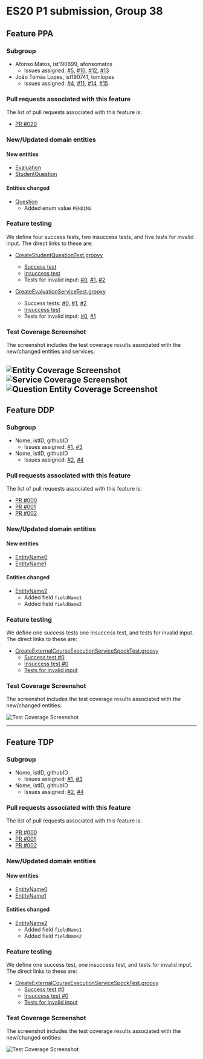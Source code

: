 # ES20 P1 submission, Group 38

## Feature PPA

### Subgroup
 - Afonso Matos, ist190699, afonsomatos
   + Issues assigned: [#5](https://github.com/tecnico-softeng/es20tg_38-project/issues/5), [#10](https://github.com/tecnico-softeng/es20tg_38-project/issues/10), [#12](https://github.com/tecnico-softeng/es20tg_38-project/issues/12), [#13](https://github.com/tecnico-softeng/es20tg_38-project/issues/13)
 - João Tomás Lopes, ist190741, tomlopes
   + Issues assigned: [#4](https://github.com/tecnico-softeng/es20tg_38-project/issues/4), [#11](https://github.com/tecnico-softeng/es20tg_38-project/issues/11), [#14](https://github.com/tecnico-softeng/es20tg_38-project/issues/14), [#15](https://github.com/tecnico-softeng/es20tg_38-project/issues/15) 
  
### Pull requests associated with this feature

The list of pull requests associated with this feature is:

 - [PR #020](https://github.com/tecnico-softeng/es20tg_38-project/pull/20)

### New/Updated domain entities

#### New entities
 - [Evaluation](https://github.com/tecnico-softeng/es20tg_38-project/blob/develop/backend/src/main/java/pt/ulisboa/tecnico/socialsoftware/tutor/studentquestion/domain/Evaluation.java)
 - [StudentQuestion](https://github.com/tecnico-softeng/es20tg_38-project/blob/develop/backend/src/main/java/pt/ulisboa/tecnico/socialsoftware/tutor/studentquestion/domain/StudentQuestion.java)

#### Entities changed
 - [Question](https://github.com/tecnico-softeng/es20tg_38-project/blob/develop/backend/src/main/java/pt/ulisboa/tecnico/socialsoftware/tutor/question/domain/Question.java)
   + Added enum value `PENDING`
 
### Feature testing

We define four success tests, two insuccess tests, and five tests for invalid input. The direct links to these are:

 - [CreateStudentQuestionTest.groovy](https://github.com/tecnico-softeng/es20tg_38-project/blob/develop/backend/src/test/groovy/pt/ulisboa/tecnico/socialsoftware/tutor/studentquestion/service/CreateStudentQuestionTest.groovy)
    + [Success test](https://github.com/tecnico-softeng/es20tg_38-project/blob/develop/backend/src/test/groovy/pt/ulisboa/tecnico/socialsoftware/tutor/studentquestion/service/CreateStudentQuestionTest.groovy#L101)
    + [Insuccess test](https://github.com/tecnico-softeng/es20tg_38-project/blob/develop/backend/src/test/groovy/pt/ulisboa/tecnico/socialsoftware/tutor/studentquestion/service/CreateStudentQuestionTest.groovy#L54)
    + Tests for invalid input: [#0](https://github.com/tecnico-softeng/es20tg_38-project/blob/develop/backend/src/test/groovy/pt/ulisboa/tecnico/socialsoftware/tutor/studentquestion/service/CreateStudentQuestionTest.groovy#L67), [#1](https://github.com/tecnico-softeng/es20tg_38-project/blob/develop/backend/src/test/groovy/pt/ulisboa/tecnico/socialsoftware/tutor/studentquestion/service/CreateStudentQuestionTest.groovy#L79), [#2](https://github.com/tecnico-softeng/es20tg_38-project/blob/develop/backend/src/test/groovy/pt/ulisboa/tecnico/socialsoftware/tutor/studentquestion/service/CreateStudentQuestionTest.groovy#L87)
  
 - [CreateEvaluationServiceTest.groovy](https://github.com/tecnico-softeng/es20tg_38-project/blob/develop/backend/src/test/groovy/pt/ulisboa/tecnico/socialsoftware/tutor/studentquestion/service/CreateEvaluationServiceTest.groovy)
    + Success tests: [#0](https://github.com/tecnico-softeng/es20tg_38-project/blob/develop/backend/src/test/groovy/pt/ulisboa/tecnico/socialsoftware/tutor/studentquestion/service/CreateEvaluationServiceTest.groovy#L84), [#1](https://github.com/tecnico-softeng/es20tg_38-project/blob/develop/backend/src/test/groovy/pt/ulisboa/tecnico/socialsoftware/tutor/studentquestion/service/CreateEvaluationServiceTest.groovy#L141), [#2](https://github.com/tecnico-softeng/es20tg_38-project/blob/develop/backend/src/test/groovy/pt/ulisboa/tecnico/socialsoftware/tutor/studentquestion/service/CreateEvaluationServiceTest.groovy#L189) 
    + [Insuccess test](https://github.com/tecnico-softeng/es20tg_38-project/blob/develop/backend/src/test/groovy/pt/ulisboa/tecnico/socialsoftware/tutor/studentquestion/service/CreateEvaluationServiceTest.groovy#L171)
    + Tests for invalid input: [#0](https://github.com/tecnico-softeng/es20tg_38-project/blob/develop/backend/src/test/groovy/pt/ulisboa/tecnico/socialsoftware/tutor/studentquestion/service/CreateEvaluationServiceTest.groovy#L110), [#1](https://github.com/tecnico-softeng/es20tg_38-project/blob/develop/backend/src/test/groovy/pt/ulisboa/tecnico/socialsoftware/tutor/studentquestion/service/CreateEvaluationServiceTest.groovy#L126)
   

### Test Coverage Screenshot

The screenshot includes the test coverage results associated with the new/changed entities and services:

![Entity Coverage Screenshot](https://i.imgur.com/j6j51Ez.png)
![Service Coverage Screenshot](https://i.imgur.com/58OLfqG.png)
![Question Entity Coverage Screenshot](https://i.imgur.com/gbzOgdY.png)
---

## Feature DDP

### Subgroup
 - Nome, istID, githubID
   + Issues assigned: [#1](https://github.com), [#3](https://github.com)
 - Nome, istID, githubID
   + Issues assigned: [#2](https://github.com), [#4](https://github.com)
 
### Pull requests associated with this feature

The list of pull requests associated with this feature is:

 - [PR #000](https://github.com)
 - [PR #001](https://github.com)
 - [PR #002](https://github.com)


### New/Updated domain entities

#### New entities
 - [EntityName0](https://github.com)
 - [EntityName1](https://github.com)

#### Entities changed
 - [EntityName2](https://github.com)
   + Added field `fieldName1`
   + Added field `fieldName2`
 
### Feature testing

We define one success tests one insuccess test, and tests for invalid input. The direct links to these are:

 - [CreateExternalCourseExecutionServiceSpockTest.groovy](https://github.com/socialsoftware/quizzes-tutor/blob/31ba9bd5f5ddcbab61f1c4b2daca7331ad099f98/backend/src/test/groovy/pt/ulisboa/tecnico/socialsoftware/tutor/administration/service/CreateExternalCourseExecutionServiceSpockTest.groovy)
    + [Success test #0](https://github.com/socialsoftware/quizzes-tutor/blob/31ba9bd5f5ddcbab61f1c4b2daca7331ad099f98/backend/src/test/groovy/pt/ulisboa/tecnico/socialsoftware/tutor/administration/service/CreateExternalCourseExecutionServiceSpockTest.groovy#L39)
    + [Insuccess test #0](https://github.com/socialsoftware/quizzes-tutor/blob/31ba9bd5f5ddcbab61f1c4b2daca7331ad099f98/backend/src/test/groovy/pt/ulisboa/tecnico/socialsoftware/tutor/administration/service/CreateExternalCourseExecutionServiceSpockTest.groovy#L104)
    + [Tests for invalid input](https://github.com/socialsoftware/quizzes-tutor/blob/31ba9bd5f5ddcbab61f1c4b2daca7331ad099f98/backend/src/test/groovy/pt/ulisboa/tecnico/socialsoftware/tutor/administration/service/CreateExternalCourseExecutionServiceSpockTest.groovy#L145)


### Test Coverage Screenshot

The screenshot includes the test coverage results associated with the new/changed entities:

![Test Coverage Screenshot](https://web.tecnico.ulisboa.pt/~joaofernandoferreira/1920/ES/coverage_ex1.png)


---


## Feature TDP

### Subgroup
 - Nome, istID, githubID
   + Issues assigned: [#1](https://github.com), [#3](https://github.com)
 - Nome, istID, githubID
   + Issues assigned: [#2](https://github.com), [#4](https://github.com)
 
### Pull requests associated with this feature

The list of pull requests associated with this feature is:

 - [PR #000](https://github.com)
 - [PR #001](https://github.com)
 - [PR #002](https://github.com)


### New/Updated domain entities

#### New entities
 - [EntityName0](https://github.com)
 - [EntityName1](https://github.com)

#### Entities changed
 - [EntityName2](https://github.com)
   + Added field `fieldName1`
   + Added field `fieldName2`
 
### Feature testing

We define one success test, one insuccess test, and tests for invalid input. The direct links to these are:

 - [CreateExternalCourseExecutionServiceSpockTest.groovy](https://github.com/socialsoftware/quizzes-tutor/blob/31ba9bd5f5ddcbab61f1c4b2daca7331ad099f98/backend/src/test/groovy/pt/ulisboa/tecnico/socialsoftware/tutor/administration/service/CreateExternalCourseExecutionServiceSpockTest.groovy)
    + [Success test #0](https://github.com/socialsoftware/quizzes-tutor/blob/31ba9bd5f5ddcbab61f1c4b2daca7331ad099f98/backend/src/test/groovy/pt/ulisboa/tecnico/socialsoftware/tutor/administration/service/CreateExternalCourseExecutionServiceSpockTest.groovy#L39)
    + [Insuccess test #0](https://github.com/socialsoftware/quizzes-tutor/blob/31ba9bd5f5ddcbab61f1c4b2daca7331ad099f98/backend/src/test/groovy/pt/ulisboa/tecnico/socialsoftware/tutor/administration/service/CreateExternalCourseExecutionServiceSpockTest.groovy#L104)
    + [Tests for invalid input](https://github.com/socialsoftware/quizzes-tutor/blob/31ba9bd5f5ddcbab61f1c4b2daca7331ad099f98/backend/src/test/groovy/pt/ulisboa/tecnico/socialsoftware/tutor/administration/service/CreateExternalCourseExecutionServiceSpockTest.groovy#L145)


### Test Coverage Screenshot

The screenshot includes the test coverage results associated with the new/changed entities:

![Test Coverage Screenshot](https://web.tecnico.ulisboa.pt/~joaofernandoferreira/1920/ES/coverage_ex1.png)

